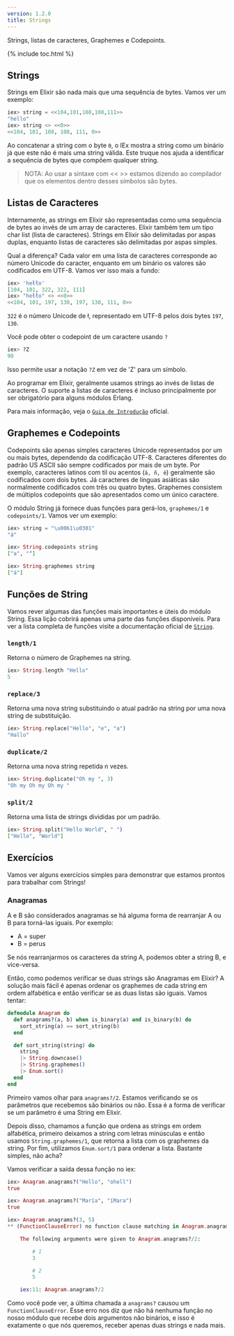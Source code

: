 ```yaml
---
version: 1.2.0
title: Strings
---
```


Strings, listas de caracteres, Graphemes e Codepoints.

{% include toc.html %}

## Strings

Strings em Elixir são nada mais que uma sequência de bytes. Vamos ver um exemplo:

```elixir
iex> string = <<104,101,108,108,111>>
"hello"
iex> string <> <<0>>
<<104, 101, 108, 108, 111, 0>>
```

Ao concatenar a string com o byte `0`, o IEx mostra a string como um binário já que este não é mais uma string válida. Este truque nos ajuda a identificar a sequência de bytes que compõem qualquer string.

>NOTA: Ao usar a sintaxe com << >> estamos dizendo ao compilador que os elementos dentro desses símbolos são bytes.

## Listas de Caracteres

Internamente, as strings em Elixir são representadas como uma sequência de bytes ao invés de um array de caracteres. Elixir também tem um tipo char list (lista de caracteres). Strings em Elixir são delimitadas por aspas duplas, enquanto listas de caracteres são delimitadas por aspas simples.

Qual a diferença? Cada valor em uma lista de caracteres corresponde ao número Unicode do caracter, enquanto em um binário os valores são codificados em UTF-8. Vamos ver isso mais a fundo:

```elixir
iex> 'hełło'
[104, 101, 322, 322, 111]
iex> "hełło" <> <<0>>
<<104, 101, 197, 130, 197, 130, 111, 0>>
```

`322` é o número Unicode de ł, representado em UTF-8 pelos dois bytes `197`, `130`.

Você pode obter o codepoint de um caractere usando `?`

```elixir
iex> ?Z  
90
```

Isso permite usar a notação `?Z` em vez de 'Z' para um símbolo.

Ao programar em Elixir, geralmente usamos strings ao invés de listas de caracteres. O suporte a listas de caracteres é incluso principalmente por ser obrigatório para alguns módulos Erlang.

Para mais informação, veja o [`Guia de Introdução`](http://elixir-lang.org/getting-started/binaries-strings-and-char-lists.html) oficial.

## Graphemes e Codepoints

Codepoints são apenas simples caracteres Unicode representados por um ou mais bytes, dependendo da codificação UTF-8. Caracteres diferentes do padrão US ASCII são sempre codificados por mais de um byte. Por exemplo, caracteres latinos com til ou acentos (`á, ñ, è`) geralmente são codificados com dois bytes. Já caracteres de línguas asiáticas são normalmente codificados com três ou quatro bytes. Graphemes consistem de múltiplos codepoints que são apresentados como um único caractere.

O módulo String já fornece duas funções para gerá-los, `graphemes/1` e `codepoints/1`. Vamos ver um exemplo:

```elixir
iex> string = "\u0061\u0301"
"á"

iex> String.codepoints string
["a", "́"]

iex> String.graphemes string
["á"]
```

## Funções de String

Vamos rever algumas das funções mais importantes e úteis do módulo String. Essa lição cobrirá apenas uma parte das funções disponíveis. Para ver a lista completa de funções visite a documentação oficial de [`String`](https://hexdocs.pm/elixir/String.html).

### `length/1`

Retorna o número de Graphemes na string.

```elixir
iex> String.length "Hello"
5
```

### `replace/3`

Retorna uma nova string substituindo o atual padrão na string por uma nova string de substituição.

```elixir
iex> String.replace("Hello", "e", "a")
"Hallo"
```

### `duplicate/2`

Retorna uma nova string repetida n vezes.

```elixir
iex> String.duplicate("Oh my ", 3)
"Oh my Oh my Oh my "
```

### `split/2`

Retorna uma lista de strings divididas por um padrão.

```elixir
iex> String.split("Hello World", " ")
["Hello", "World"]
```

## Exercícios

Vamos ver alguns exercícios simples para demonstrar que estamos prontos para trabalhar com Strings!

### Anagramas

A e B são considerados anagramas se há alguma forma de rearranjar A ou B para torná-las iguais. Por exemplo:

+ A = super
+ B = perus

Se nós rearranjarmos os caracteres da string A, podemos obter a string B, e vice-versa.

Então, como podemos verificar se duas strings são Anagramas em Elixir? A solução mais fácil é apenas ordenar os graphemes de cada string em ordem alfabética e então verificar se as duas listas são iguais. Vamos tentar:

```elixir
defmodule Anagram do
  def anagrams?(a, b) when is_binary(a) and is_binary(b) do
    sort_string(a) == sort_string(b)
  end

  def sort_string(string) do
    string
    |> String.downcase()
    |> String.graphemes()
    |> Enum.sort()
  end
end
```

Primeiro vamos olhar para `anagrams?/2`. Estamos verificando se os parâmetros que recebemos são binários ou não. Essa é a forma de verificar se um parâmetro é uma String em Elixir.

Depois disso, chamamos a função que ordena as strings em ordem alfabética, primeiro deixamos a string com letras minúsculas e então usamos `String.graphemes/1`, que retorna a lista com os graphemes da string. Por fim, utilizamos `Enum.sort/1` para ordenar a lista. Bastante simples, não acha?

Vamos verificar a saída dessa função no iex:

```elixir
iex> Anagram.anagrams?("Hello", "ohell")
true

iex> Anagram.anagrams?("María", "íMara")
true

iex> Anagram.anagrams?(3, 5)
** (FunctionClauseError) no function clause matching in Anagram.anagrams?/2

    The following arguments were given to Anagram.anagrams?/2:

        # 1
        3

        # 2
        5

    iex:11: Anagram.anagrams?/2
```

Como você pode ver, a última chamada a `anagrams?` causou um `FunctionClauseError`. Esse erro nos diz que não há nenhuma função no nosso módulo que recebe dois argumentos não binários, e isso é exatamente o que nós queremos, receber apenas duas strings e nada mais.
